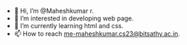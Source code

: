 - 👋 Hi, I’m @Maheshkumar r.
- 👀 I’m interested in developing web page.
- 🌱 I’m currently learning html and css.
- 📫 How to reach me-maheshkumar.cs23@bitsathy.ac.in.

<!---
Maheshmkr/Maheshmkr is a ✨ special ✨ repository because its `README.md` (this file) appears on your GitHub profile.
You can click the Preview link to take a look at your changes.
--->

